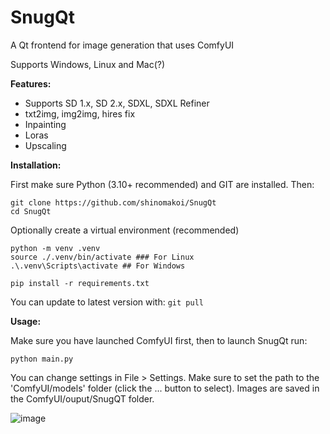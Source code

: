 # SnugQt
A Qt frontend for image generation that uses ComfyUI

Supports Windows, Linux and Mac(?)

**Features:**
- Supports SD 1.x, SD 2.x, SDXL, SDXL Refiner
- txt2img, img2img, hires fix
- Inpainting
- Loras
- Upscaling

**Installation:**

First make sure Python (3.10+ recommended) and GIT are installed. Then:
```
git clone https://github.com/shinomakoi/SnugQt
cd SnugQt
```
Optionally create a virtual environment (recommended)

```
python -m venv .venv
source ./.venv/bin/activate ### For Linux
.\.venv\Scripts\activate ## For Windows
```
```
pip install -r requirements.txt
```
You can update to latest version with: `git pull`

**Usage:**

Make sure you have launched ComfyUI first, then to launch SnugQt run: 
```
python main.py
```
You can change settings in File > Settings. Make sure to set the path to the 'ComfyUI/models' folder (click the ... button to select).
Images are saved in the ComfyUI/ouput/SnugQT folder.

![image](https://github.com/shinomakoi/SnugQt/assets/112139428/7474dcb8-a37e-4fa9-b1a9-2819663a9e4e)
